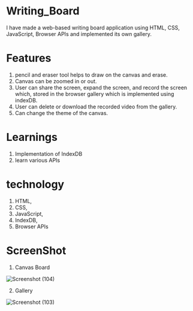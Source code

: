# Writing_Board

I have made a web-based writing board application using HTML, CSS, JavaScript, Browser APIs and implemented its own gallery.

# Features

1. pencil and eraser tool helps to draw on the canvas and erase.
2. Canvas can be zoomed in or out.
3. User can share the screen, expand the screen, and record the screen which, stored in the browser gallery which is implemented using indexDB.
4. User can delete or download the recorded video from the gallery.
5. Can change the theme of the canvas.

# Learnings

1. Implementation of IndexDB
2. learn various APIs

# technology
1. HTML,
2. CSS,
3. JavaScript,
4. IndexDB,
5. Browser APIs

# ScreenShot

1. Canvas Board

![Screenshot (104)](https://user-images.githubusercontent.com/72231697/121644235-66a3d580-cab0-11eb-8d77-844ea96a1327.png)

2. Gallery

![Screenshot (103)](https://user-images.githubusercontent.com/72231697/121644339-8509d100-cab0-11eb-9da5-3d207724018a.png)








